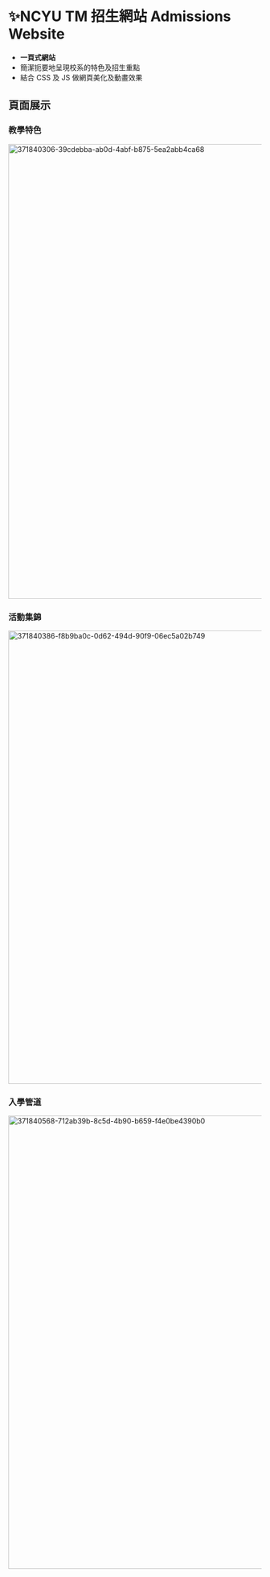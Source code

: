 # ✨NCYU TM 招生網站 Admissions Website

* **一頁式網站**
* 簡潔扼要地呈現校系的特色及招生重點
* 結合 CSS 及 JS 做網頁美化及動畫效果

## 頁面展示
### 教學特色
<img width="1920" height="905" alt="371840306-39cdebba-ab0d-4abf-b875-5ea2abb4ca68" src="https://github.com/user-attachments/assets/610d715a-9d48-4363-8899-188fb54097eb" />

### 活動集錦
<img width="1920" height="902" alt="371840386-f8b9ba0c-0d62-494d-90f9-06ec5a02b749" src="https://github.com/user-attachments/assets/f6608524-66f4-431b-8922-0a5687977a3b" />

### 入學管道
<img width="1920" height="902" alt="371840568-712ab39b-8c5d-4b90-b659-f4e0be4390b0" src="https://github.com/user-attachments/assets/deec92ef-bd31-4d99-8e83-9e37cf27844d" />
